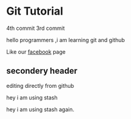 # Git Tutorial


4th commit
3rd commit

hello programmers ,i am learning git and github

Like our [facebook](https://facebook.com/golumolukidsctg) page

## secondery header
editing directly from github


hey i am using stash

hey i am using stash again.
